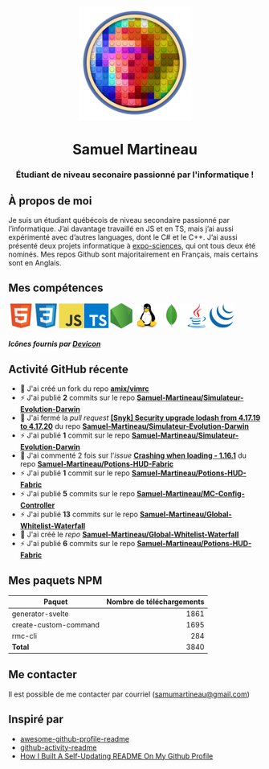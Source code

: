<div align="middle">
  <img height="225" alt="avatar" src="https://raw.githubusercontent.com/Samuel-Martineau/Samuel-Martineau/master/avatar.png">
  <h1>Samuel Martineau</h1>
  <h3>Étudiant de niveau seconaire passionné par l'informatique !</h3>
</div>

## À propos de moi

Je suis un étudiant québécois de niveau secondaire passionné par l’informatique. J’ai davantage travaillé en JS et en TS, mais j’ai aussi expérimenté avec d’autres languages, dont le C# et le C++. J’ai aussi présenté deux projets informatique à [expo-sciences](https://technoscience.ca/programmes/expo-sciences/), qui ont tous deux été nominés. Mes repos Github sont majoritairement en Français, mais certains sont en Anglais.

## Mes compétences

<img alt="HTML5" src="https://raw.githubusercontent.com/devicons/devicon/master/icons/html5/html5-original.svg" width="50" title="HTML5" /><img alt="CSS3" src="https://raw.githubusercontent.com/devicons/devicon/master/icons/css3/css3-original.svg" width="50" title="CSS3" /><img alt="JavaScript" src="https://raw.githubusercontent.com/devicons/devicon/master/icons/javascript/javascript-original.svg" width="50" title="JavaScript" /><img alt="TypeScript" src="https://raw.githubusercontent.com/devicons/devicon/master/icons/typescript/typescript-original.svg" width="50" title="TypeScript" /><img alt="NodeJS" src="https://raw.githubusercontent.com/devicons/devicon/master/icons/nodejs/nodejs-original.svg" width="50" title="NodeJS" /><img alt="Linux" src="https://raw.githubusercontent.com/devicons/devicon/master/icons/linux/linux-original.svg" width="50" title="Linux" /><img alt="MongoDB" src="https://raw.githubusercontent.com/devicons/devicon/master/icons/mongodb/mongodb-original.svg" width="50" title="MongoDB" /><img alt="Java" src="https://raw.githubusercontent.com/devicons/devicon/master/icons/java/java-original.svg" width="50" title="Java" /><img alt="jQuery" src="https://raw.githubusercontent.com/devicons/devicon/master/icons/jquery/jquery-original.svg" width="50" title="jQuery" />

##### Icônes fournis par [Devicon](https://konpa.github.io/devicon/)

## Activité GitHub récente

- 🌈 J&#x27;ai créé un fork du repo [**amix/vimrc**](https://github.com/amix/vimrc)
- ⚡ J&#x27;ai publié **2** commits sur le repo [**Samuel-Martineau/Simulateur-Evolution-Darwin**](https://github.com/Samuel-Martineau/Simulateur-Evolution-Darwin)
- 🚫 J&#x27;ai fermé la _pull request_ [**[Snyk] Security upgrade lodash from 4.17.19 to 4.17.20**](https://github.com/Samuel-Martineau/Simulateur-Evolution-Darwin/pull/10) du repo [**Samuel-Martineau/Simulateur-Evolution-Darwin**](https://github.com/Samuel-Martineau/Simulateur-Evolution-Darwin)
- ⚡ J&#x27;ai publié **1** commit sur le repo [**Samuel-Martineau/Simulateur-Evolution-Darwin**](https://github.com/Samuel-Martineau/Simulateur-Evolution-Darwin)
- 💬 J&#x27;ai commenté 2 fois sur l&#x27;_issue_ [**Crashing when loading - 1.16.1**](https://github.com/Samuel-Martineau/Potions-HUD-Fabric/issues/2) du repo [**Samuel-Martineau/Potions-HUD-Fabric**](https://github.com/Samuel-Martineau/Potions-HUD-Fabric)
- ⚡ J&#x27;ai publié **1** commit sur le repo [**Samuel-Martineau/Potions-HUD-Fabric**](https://github.com/Samuel-Martineau/Potions-HUD-Fabric)
- ⚡ J&#x27;ai publié **5** commits sur le repo [**Samuel-Martineau/MC-Config-Controller**](https://github.com/Samuel-Martineau/MC-Config-Controller)
- ⚡ J&#x27;ai publié **13** commits sur le repo [**Samuel-Martineau/Global-Whitelist-Waterfall**](https://github.com/Samuel-Martineau/Global-Whitelist-Waterfall)
- 🚀 J&#x27;ai créé le _repo_ [**Samuel-Martineau/Global-Whitelist-Waterfall**](https://github.com/Samuel-Martineau/Global-Whitelist-Waterfall)
- ⚡ J&#x27;ai publié **6** commits sur le repo [**Samuel-Martineau/Potions-HUD-Fabric**](https://github.com/Samuel-Martineau/Potions-HUD-Fabric)

## Mes paquets NPM

| Paquet                | Nombre de téléchargements |
| --------------------- | ------------------------: |
| generator-svelte      |                      1861 |
| create-custom-command |                      1695 |
| rmc-cli               |                       284 |
| **Total**             |                      3840 |

## Me contacter

Il est possible de me contacter par courriel ([samumartineau@gmail.com](mailto:samumartineau@gmail.com))

## Inspiré par

- [awesome-github-profile-readme](https://github.com/abhisheknaiidu/awesome-github-profile-readme)
- [github-activity-readme](https://github.com/jamesgeorge007/github-activity-readme)
- [How I Built A Self-Updating README On My Github Profile](https://www.mokkapps.de/blog/how-i-built-a-self-updating-readme-on-my-git-hub-profile/)
